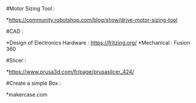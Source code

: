 #Motor Sizing Tool : 

  *https://community.robotshop.com/blog/show/drive-motor-sizing-tool

#CAD :

  *Design of Electronics Hardware : https://fritzing.org/
  *Mechanical : Fusion 360

#Slicer :

  *https://www.prusa3d.com/fr/page/prusaslicer_424/

#Create a simple Box :

  *makercase.com
